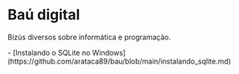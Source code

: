 # Baú digital
<p>Bizús diversos sobre informática e programação.</p>
- [Instalando o SQLite no Windows](https://github.com/arataca89/bau/blob/main/instalando_sqlite.md)

